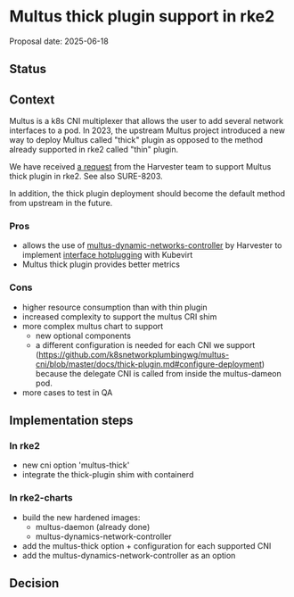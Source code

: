 # Multus thick plugin support in rke2

Proposal date: 2025-06-18

## Status

## Context

Multus is a k8s CNI multiplexer that allows the user to add several network interfaces to a pod.
In 2023, the upstream Multus project introduced a new way to deploy Multus called "thick" plugin as opposed to the method already supported in rke2 called "thin" plugin.

We have received [a request](https://github.com/harvester/harvester/issues/7042) from the Harvester team to support Multus thick plugin in rke2. 
See also SURE-8203.

In addition, the thick plugin deployment should become the default method from upstream in the future.

### Pros
- allows the use of [multus-dynamic-networks-controller](https://github.com/k8snetworkplumbingwg/multus-dynamic-networks-controller) by Harvester to implement [interface hotplugging](https://kubevirt.io/user-guide/network/hotplug_interfaces/) with Kubevirt
- Multus thick plugin provides better metrics

### Cons
- higher resource consumption than with thin plugin
- increased complexity to support the multus CRI shim
- more complex multus chart to support
    - new optional components
    - a different configuration is needed for each CNI we support (https://github.com/k8snetworkplumbingwg/multus-cni/blob/master/docs/thick-plugin.md#configure-deployment) because the delegate CNI is called from inside the multus-dameon pod.
- more cases to test in QA

## Implementation steps
### In rke2
- new cni option 'multus-thick'
- integrate the thick-plugin shim with containerd

### In rke2-charts
- build the new hardened images:
    - multus-daemon (already done)
    - multus-dynamics-network-controller
- add the multus-thick option + configuration for each supported CNI
- add the multus-dynamics-network-controller as an option

## Decision
